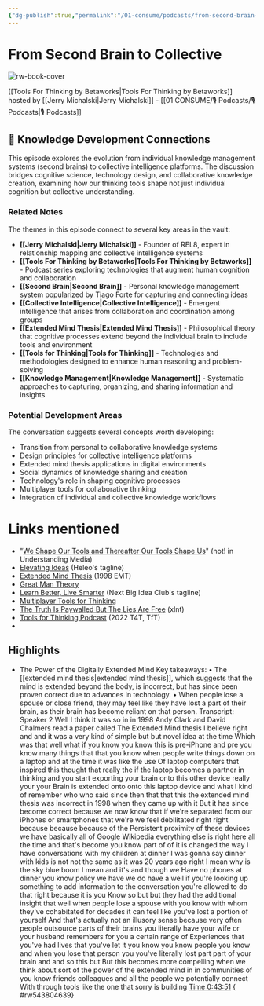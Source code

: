 ```yaml
---
{"dg-publish":true,"permalink":"/01-consume/podcasts/from-second-brain-to-collective/","title":"From Second Brain to Collective","tags":["podcasts","second-brain","collective-intelligence","tools-for-thinking","extended-mind","knowledge-management"],"created":"2022-10-15","updated":"2025-07-27"}
---
```


# From Second Brain to Collective

![rw-book-cover](https://images.weserv.nl/?url=https%3A%2F%2Fd3t3ozftmdmh3i.cloudfront.net%2Fproduction%2Fpodcast_uploaded_nologo%2F31786786%2F31786786-1664910238499-e92ae0ae1fbb7.jpg&w=300&h=300)

[[Tools For Thinking by Betaworks\|Tools For Thinking by Betaworks]] hosted by [[Jerry Michalski\|Jerry Michalski]] - [[01 CONSUME/🎙️ Podcasts/🎙️ Podcasts\|🎙️ Podcasts]]

## 🧠 Knowledge Development Connections

This episode explores the evolution from individual knowledge management systems (second brains) to collective intelligence platforms. The discussion bridges cognitive science, technology design, and collaborative knowledge creation, examining how our thinking tools shape not just individual cognition but collective understanding.

### Related Notes

The themes in this episode connect to several key areas in the vault:

- **[[Jerry Michalski\|Jerry Michalski]]** - Founder of REL8, expert in relationship mapping and collective intelligence systems
- **[[Tools For Thinking by Betaworks\|Tools For Thinking by Betaworks]]** - Podcast series exploring technologies that augment human cognition and collaboration
- **[[Second Brain\|Second Brain]]** - Personal knowledge management system popularized by Tiago Forte for capturing and connecting ideas
- **[[Collective Intelligence\|Collective Intelligence]]** - Emergent intelligence that arises from collaboration and coordination among groups
- **[[Extended Mind Thesis\|Extended Mind Thesis]]** - Philosophical theory that cognitive processes extend beyond the individual brain to include tools and environment
- **[[Tools for Thinking\|Tools for Thinking]]** - Technologies and methodologies designed to enhance human reasoning and problem-solving
- **[[Knowledge Management\|Knowledge Management]]** - Systematic approaches to capturing, organizing, and sharing information and insights

### Potential Development Areas

The conversation suggests several concepts worth developing:
- Transition from personal to collaborative knowledge systems
- Design principles for collective intelligence platforms
- Extended mind thesis applications in digital environments
- Social dynamics of knowledge sharing and creation
- Technology's role in shaping cognitive processes
- Multiplayer tools for collaborative thinking
- Integration of individual and collective knowledge workflows

# Links mentioned

- "[We Shape Our Tools and Thereafter Our Tools Shape Us](http://mcluhangalaxy.wordpress.com/2013/04/01/we-shape-our-tools-and-thereafter-our-tools-shape-us/)" (not! in Understanding Media)
- [Elevating Ideas](https://bra.in/9q5o6V) (Heleo's tagline)
- [Extended Mind Thesis](https://en.wikipedia.org/wiki/Extended_mind_thesis) (1998 EMT)
- [Great Man Theory](http://en.wikipedia.org/wiki/Great_Man_Theory)
- [Learn Better, Live Smarter](https://bra.in/5pKKbr) (Next Big Idea Club's tagline)
- [Multiplayer Tools for Thinking](https://bra.in/8p63zP)
- [The Truth Is Paywalled But The Lies Are Free](https://www.currentaffairs.org/2020/08/the-truth-is-paywalled-but-the-lies-are-free/) (xlnt)
- [Tools for Thinking Podcast](https://bra.in/2vGNna) (2022 T4T, TfT)
- 
## Highlights
- The Power of the Digitally Extended Mind
  Key takeaways:
  • The [[extended mind thesis\|extended mind thesis]], which suggests that the mind is extended beyond the body, is incorrect, but has since been proven correct due to advances in technology.
  • When people lose a spouse or close friend, they may feel like they have lost a part of their brain, as their brain has become reliant on that person.
  Transcript:
  Speaker 2
  Well I think it was so in in 1998 Andy Clark and David Chalmers read a paper called The Extended Mind thesis I believe right and and it was a very kind of simple but but novel idea at the time Which was that well what if you know you know this is pre-iPhone and pre you know many things that that you know when people write things down on a laptop and at the time it was like the use Of laptop computers that inspired this thought that really the if the laptop becomes a partner in thinking and you start exporting your brain onto this other device really your your Brain is extended onto onto this laptop device and what I kind of remember who who said since then that that this the extended mind thesis was incorrect in 1998 when they came up with it But it has since become correct because we now know that if we're separated from our iPhones or smartphones that we're we feel debilitated right right because because because of the Persistent proximity of these devices we have basically all of Google Wikipedia everything else is right here all the time and that's become you know part of of it is changed the way I have conversations with my children at dinner I was gonna say dinner with kids is not not the same as it was 20 years ago right I mean why is the sky blue boom I mean and it's and though we Have no phones at dinner you know policy we have we do have a well if you're looking up something to add information to the conversation you're allowed to do that right because it is you Know so but but they had the additional insight that well when people lose a spouse with you know with whom they've cohabitated for decades it can feel like you've lost a portion of yourself And that's actually not an illusory sense because very often people outsource parts of their brains you literally have your wife or your husband remembers for you a certain range of Experiences that you've had lives that you've let it you know you know people you know and when you lose that person you you've literally lost part part of your brain and and so this but But this becomes more compelling when we think about sort of the power of the extended mind in in communities of you know friends colleagues and all the people we potentially connect With through tools like the one that sorry is building [Time 0:43:51](https://readwise.io/open/543804639)
{ #rw543804639}
